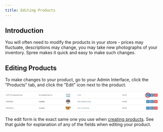 ```yaml
---
title: Editing Products
---
```


## Introduction

You will often need to modify the products in your store - prices may fluctuate, descriptions may change, you may take new photographs of your inventory. Spree makes it quick and easy to make such changes.

## Editing Products

To make changes to your product, go to your Admin Interface, click the "Products" tab, and click the "Edit" icon next to the product.

![Edit Product Link](../../../images/user/products/edit_product_link.jpg)

The edit form is the exact same one you use when [creating products](creating_products). See that guide for explanation of any of the fields when editing your product.
